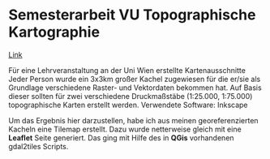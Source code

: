 # Semesterarbeit VU Topographische Kartographie

[Link](http)

Für eine Lehrveranstaltung an der Uni Wien erstellte Kartenausschnitte
Jeder Person wurde ein 3x3km großer Kachel zugewiesen für die er/sie als Grundlage verschiedene Raster- und Vektordaten bekommen hat.
Auf Basis dieser sollten für zwei verschiedene Druckmaßstäbe (1:25.000, 1:75.000) topographische Karten erstellt werden.
Verwendete Software: Inkscape

Um das Ergebnis hier darzustellen, habe ich aus meinen georeferenzierten Kacheln eine Tilemap erstellt.
Dazu wurde netterweise gleich mit eine **Leaflet** Seite generiert.
Das ging mit Hilfe des in **QGis** vorhandenen gdal2tiles Scripts.